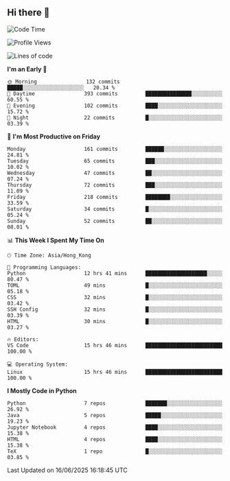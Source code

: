 ## Hi there 👋

<!--
**gessiegulugulu/gessiegulugulu** is a ✨ _special_ ✨ repository because its `README.md` (this file) appears on your GitHub profile.

Here are some ideas to get you started:

- 🔭 I’m currently working on ...
- 🌱 I’m currently learning ...
- 👯 I’m looking to collaborate on ...
- 🤔 I’m looking for help with ...
- 💬 Ask me about ...
- 📫 How to reach me: ...
- 😄 Pronouns: ...
- ⚡ Fun fact: ...
-->

<!--START_SECTION:waka-->
![Code Time](http://img.shields.io/badge/Code%20Time-470%20hrs%2021%20mins-blue)

![Profile Views](http://img.shields.io/badge/Profile%20Views-61-blue)

![Lines of code](https://img.shields.io/badge/From%20Hello%20World%20I%27ve%20Written-3.6%20million%20lines%20of%20code-blue)

**I'm an Early 🐤** 

```text
🌞 Morning                132 commits         █████░░░░░░░░░░░░░░░░░░░░   20.34 % 
🌆 Daytime                393 commits         ███████████████░░░░░░░░░░   60.55 % 
🌃 Evening                102 commits         ████░░░░░░░░░░░░░░░░░░░░░   15.72 % 
🌙 Night                  22 commits          █░░░░░░░░░░░░░░░░░░░░░░░░   03.39 % 
```
📅 **I'm Most Productive on Friday** 

```text
Monday                   161 commits         ██████░░░░░░░░░░░░░░░░░░░   24.81 % 
Tuesday                  65 commits          ███░░░░░░░░░░░░░░░░░░░░░░   10.02 % 
Wednesday                47 commits          ██░░░░░░░░░░░░░░░░░░░░░░░   07.24 % 
Thursday                 72 commits          ███░░░░░░░░░░░░░░░░░░░░░░   11.09 % 
Friday                   218 commits         ████████░░░░░░░░░░░░░░░░░   33.59 % 
Saturday                 34 commits          █░░░░░░░░░░░░░░░░░░░░░░░░   05.24 % 
Sunday                   52 commits          ██░░░░░░░░░░░░░░░░░░░░░░░   08.01 % 
```


📊 **This Week I Spent My Time On** 

```text
🕑︎ Time Zone: Asia/Hong_Kong

💬 Programming Languages: 
Python                   12 hrs 41 mins      ████████████████████░░░░░   80.47 % 
TOML                     49 mins             █░░░░░░░░░░░░░░░░░░░░░░░░   05.18 % 
CSS                      32 mins             █░░░░░░░░░░░░░░░░░░░░░░░░   03.42 % 
SSH Config               32 mins             █░░░░░░░░░░░░░░░░░░░░░░░░   03.39 % 
HTML                     30 mins             █░░░░░░░░░░░░░░░░░░░░░░░░   03.27 % 

🔥 Editors: 
VS Code                  15 hrs 46 mins      █████████████████████████   100.00 % 

💻 Operating System: 
Linux                    15 hrs 46 mins      █████████████████████████   100.00 % 
```

**I Mostly Code in Python** 

```text
Python                   7 repos             ███████░░░░░░░░░░░░░░░░░░   26.92 % 
Java                     5 repos             █████░░░░░░░░░░░░░░░░░░░░   19.23 % 
Jupyter Notebook         4 repos             ████░░░░░░░░░░░░░░░░░░░░░   15.38 % 
HTML                     4 repos             ████░░░░░░░░░░░░░░░░░░░░░   15.38 % 
TeX                      1 repo              █░░░░░░░░░░░░░░░░░░░░░░░░   03.85 % 
```




 Last Updated on 16/06/2025 16:18:45 UTC
<!--END_SECTION:waka-->
